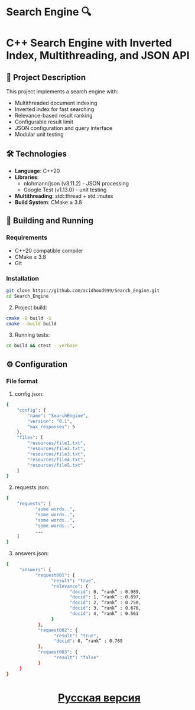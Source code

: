 # Search Engine 🔍

# C++ Search Engine with Inverted Index, Multithreading, and JSON API

## 📝 Project Description

This project implements a search engine with:
- Multithreaded document indexing
- Inverted index for fast searching
- Relevance-based result ranking
- Configurable result limit
- JSON configuration and query interface
- Modular unit testing

## 🛠 Technologies

- **Language**: C++20
- **Libraries**:
  - nlohmann/json (v3.11.2) - JSON processing
  - Google Test (v1.13.0) - unit testing
- **Multithreading**: std::thread + std::mutex
- **Build System**: CMake ≥ 3.8

## 🚀 Building and Running

### Requirements
- C++20 compatible compiler
- CMake ≥ 3.8
- Git

### Installation
```bash
git clone https://github.com/acidhood999/Search_Engine.git
cd Search_Engine
```
2. Project build:
```bash
cmake -B build -S
cmake --build build
```
3. Running tests:
```bash
cd build && ctest --verbose
```

## ⚙️ Configuration

### File format
1. config.json:
```bash
{
    "config": {
        "name": "SearchEngine",
        "version": "0.1",
        "max_responses": 5
    },
    "files": [
        "resources/file1.txt",
        "resources/file2.txt",
        "resources/file3.txt",
        "resources/file4.txt",
        "resources/file5.txt"
    ]
}
```
2. requests.json:
```bash
{
    "requests": [
           "some words..",
           "some words..",
           "some words..",
           "some words..",
           ...
    ]
}
```
3.  answers.json:
```bash
{
     "answers": {
           "request001": {
                 "result": "true",
                 "relevance": {
                        "docid": 0, “rank” : 0.989,
                        "docid": 1, “rank” : 0.897,
                        "docid": 2, “rank” : 0.750,
                        "docid": 3, “rank” : 0.670,
                        "docid": 4, “rank” : 0.561
                 }
            },
            "request002": {
                  "result": "true",
                  "docid": 0, “rank” : 0.769
            },
            "request003": {
                  "result": "false"
            }
     }
}
```
<div align="center">
  
# [Русская версия](README_RU.md)  

</div>
